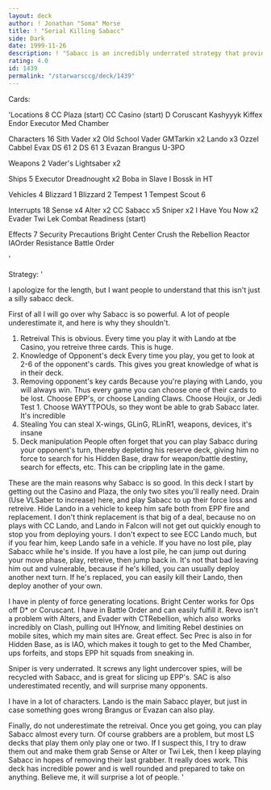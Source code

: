 ```yaml
---
layout: deck
author: ! Jonathan "Soma" Morse
title: ! "Serial Killing Sabacc"
side: Dark
date: 1999-11-26
description: ! "Sabacc is an incredibly underrated strategy that provides knowledge of opponent's deck, great retreival, systematic method of removing opponent's key cards, and incredible manipulation of the opponent's deck in mid to late game.  This deck is a power deck"
rating: 4.0
id: 1439
permalink: "/starwarsccg/deck/1439"
---
```

Cards: 

'Locations 8
CC Plaza (start)
CC Casino (start)
D
Coruscant
Kashyyyk
Kiffex
Endor
Executor Med Chamber

Characters 16
Sith Vader x2
Old School Vader
GMTarkin x2
Lando x3
Ozzel
Cabbel
Evax
DS 61 2
DS 61 3
Evazan
Brangus
U-3PO

Weapons 2
Vader's Lightsaber x2

Ships 5
Executor
Dreadnought x2
Boba in Slave I
Bossk in HT

Vehicles 4
Blizzard 1
Blizzard 2
Tempest 1
Tempest Scout 6

Interrupts 18
Sense x4
Alter x2
CC Sabacc x5
Sniper x2
I Have You Now x2
Evader
Twi Lek
Combat Readiness (start)

Effects 7
Security Precautions
Bright Center
Crush the Rebellion
Reactor
IAOrder
Resistance
Battle Order






'

Strategy: '

I apologize for the length, but I want people to understand that this isn't just a silly sabacc deck.

First of all I will go over why Sabacc is so powerful.	A lot of people underestimate it, and here is why they shouldn't.
1. Retreival  This is obvious.  Every time you play it with Lando at tbe Casino, you retreive three cards.  This is huge.
2. Knowledge of Opponent's deck  Every time you play, you get to look at 2-6 of the opponent's cards.  This gives you great knowledge of what is in their deck.
3. Removing opponent's key cards  Because you're playing with Lando, you will always win.  Thus every game you can choose one of their cards to be lost.  Choose EPP's, or choose Landing Claws.  Choose Houjix, or Jedi Test 1.  Choose WAYTTPOUs, so they wont be able to grab Sabacc later.  It's incredible
4. Stealing You can steal X-wings, GLinG, RLinR1, weapons, devices, it's insane
5. Deck manipulation People often forget that you can play Sabacc during your opponent's turn, thereby depleting his reserve deck, giving him no force to search for his Hidden Base, draw for weapon/battle destiny, search for effects, etc.  This can be crippling late in the game.

These are the main reasons why Sabacc is so good.  In this deck I start by getting out the Casino and Plaza, the only two sites you'll really need.  Drain (Use VLSaber to increase) here, and play Sabacc to up their force loss and retreive.  Hide Lando in a vehicle to keep him safe both from EPP fire and replacement.	I don't think replacement is that big of a deal, because no on plays with CC Lando, and Lando in Falcon will not get out quickly enough to stop you from deploying yours.  I don't expect to see ECC Lando much, but if you fear him, keep Lando safe in a vehicle.  If you have no lost pile, play Sabacc while he's inside.  If you have a lost pile, he can jump out during your move phase, play, retreive, then jump back in.  It's not that bad leaving him out and vulnerable, because if he's killed, you can usually deploy another next turn.  If he's replaced, you can easily kill their Lando, then deploy another of your own.

I have in plenty of force generating locations.  Bright Center works for Ops off D* or Coruscant.  I have in Battle Order and can easily fulfill it.  Revo isn't a problem with Alters, and Evader with CTRebellion, which also works incredibly on Clash, pulling out IHYnow, and limiting Rebel destinies on mobile sites, which my main sites are.	Great effect.  Sec Prec is also in for Hidden Base, as is IAO, which makes it tough to get to the Med Chamber, ups forfeits, and stops EPP hit squads from sneaking in.

Sniper is very underrated.  It screws any light undercover spies, will be recycled with Sabacc, and is great for slicing up EPP's.  SAC is also underestimated recently, and will surprise many opponents.

I have in a lot of characters.	Lando is the main Sabacc player, but just in case something goes wrong Brangus or Evazan can also play.

Finally, do not underestimate the retreival.  Once you get going, you can play Sabacc almost every turn.  Of course grabbers are a problem, but most LS decks that play them only play one or two.  If I suspect this, I try to draw them out and make them grab Sense or Alter or Twi Lek, then I keep playing Sabacc in hopes of removing their last grabber.  It really does work.  This deck has incredible power and is well rounded and prepared to take on anything.  Believe me, it will surprise a lot of people.    '
